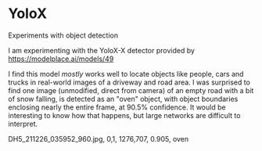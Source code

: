 # YoloX
Experiments with object detection

I am experimenting with the YoloX-X detector provided by https://modelplace.ai/models/49

I find this model _mostly_ works well to locate objects like people, cars and trucks in real-world images of a driveway and road area. 
I was surprised to find one image (unmodified, direct from camera) of an empty road with a bit of snow falling, is detected as an "oven" object, with object boundaries enclosing nearly the entire frame, at 90.5% confidence. It would be interesting to know how that happens, but large networks are difficult to interpret.

DH5_211226_035952_960.jpg, 0,1, 1276,707, 0.905, oven

